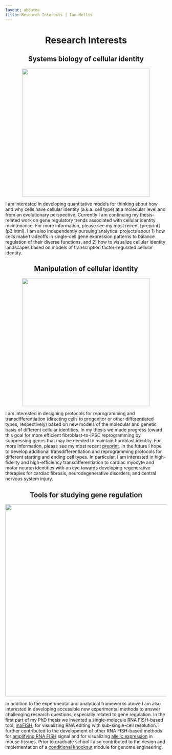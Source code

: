 ```yaml
---
layout: aboutme
title: Research Interests | Ian Mellis
---
```


# <center> Research Interests </center>

## <center> Systems biology of cellular identity </center> 

<p align="center">
<img src="{{ site.baseurl }}static/img/pillars-springs_forsite.jpg" style="width:400px;" />
</p>
I am interested in developing quantitative models for thinking about how and why cells have cellular identity (a.k.a. cell type) at a molecular level and from an evolutionary perspective. 
<!-- In my thesis we developed a model for identifying transcription factors that maintain cellular identity. We showed that transcription factors whose expression levels change most frequently in response to a broad panel of perturbations <i>in vitro</i> are often important for cell identity maintenance <i>in vitro</i>.--> Currently I am continuing my thesis-related work on gene regulatory trends associated with cellular identity maintenance. For more information, please see my most recent [preprint](p3.html). I am also independently pursuing analytical projects about 1) how cells make tradeoffs in single-cell gene expression patterns to balance regulation of their diverse functions, and 2) how to visualize cellular identity landscapes based on models of transcription factor-regulated cellular identity. 

## <center> Manipulation of cellular identity </center> 

<p align="center">
<img src="{{ site.baseurl }}static/img/ipsc_cm_forsite.jpg" style="width:400px;" />
</p>

<!-- Cells display complex and important phenotypes depending on their cellular identity. For both basic and translational purposes we would like to be able to manipulate cellular identity on demand. For example, in basic research the advent of directed differentiation of cardiac myocytes (A, above) from human induced pluripotent stem cells (iPSC) has made possible experiments that previously would have required precious human tissue samples. Translationally, cellular reprogramming and transdifferentiation (directing cells to progenitor or other differentiated types, respectively; B, above) form the basis of many regenerative therapies under investigation.  -->
I am interested in designing protocols for reprogramming and transdifferentiation (directing cells to progenitor or other differentiated types, respectively) based on new models of the molecular and genetic basis of different cellular identities. In my thesis we made progress toward this goal for more efficient fibroblast-to-iPSC reprogramming by suppressing genes that may be needed to maintain fibroblast identity. For more information, please see my most recent [preprint](p3.html). In the future I hope to develop additional transdifferentiation and reprogramming protocols for different starting and ending cell types. In particular, I am interested in high-fidelity and high-efficiency transdifferentiation to cardiac myocyte and motor neuron identities with an eye towards developing regenerative therapies for cardiac fibrosis, neurodegenerative disorders, and central nervous system injury.

## <center> Tools for studying gene regulation </center> 

<p align="center">
<img src="{{ site.baseurl }}static/img/inofish_forsite.jpg" style="width:600px;" />
</p>

In addition to the experimental and analytical frameworks above I am also interested in developing accessible new experimental methods to answer challenging research questions, especially related to gene regulation. In the first part of my PhD thesis we invented a single-molecule RNA FISH-based tool, [inoFISH](inoFISH.html), for visualizing RNA editing with sub-single-cell resolution. I further contributed to the development of other RNA FISH-based methods for [amplifying RNA FISH](clampFISH.html) signal and for visualizing [allelic expression](TissueSNPFISHbursting.html) in mouse tissues. Prior to graduate school I also contributed to the design and implementation of a [conditional knockout](COIN.html) module for genome engineering.


<!-- ## Future Directions -->


